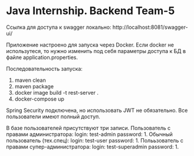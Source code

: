# Java Internship. Backend Team-5

Ссылка для доступа к swagger локально: http://localhost:8081/swagger-ui/

Приложение настроено для запуска через Docker. Если docker не использутеся, то нужно изменить под себя параметры доступа к БД в файле application.properties.

Последовательность запуска:
1. maven clean
2. maven package
3. docker image build -t rest-server .
4. docker-compose up

Spring Security подключена, но использовать JWT не обязательно. Все пользователи имеют полный доступ.

В базе пользователей присутствуют три записи. Пользователь с правами администратора: login: test-admin  password: 1. Обычный пользователь (тех.спец): login: test-user  password: 1. Полььзователь с правами супер-администратора: login: test-superadmin   password: 1.